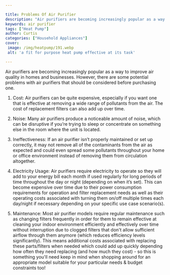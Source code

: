 ```yaml
---

title: Problems Of Air Purifier
description: "Air purifiers are becoming increasingly popular as a way to improve air quality in homes and businesses. However, there are some p...get more detail"
keywords: air purifier
tags: ["Heat Pump"]
author: Curtis
categories: ["Household Appliances"]
cover: 
 image: /img/heatpump/191.webp
 alt: 'a fit for purpose heat pump effective at its task'

---
```


Air purifiers are becoming increasingly popular as a way to improve air quality in homes and businesses. However, there are some potential problems with air purifiers that should be considered before purchasing one.

1. Cost: Air purifiers can be quite expensive, especially if you want one that is effective at removing a wide range of pollutants from the air. The cost of replacement filters can also add up over time. 

2. Noise: Many air purifiers produce a noticeable amount of noise, which can be disruptive if you’re trying to sleep or concentrate on something else in the room where the unit is located. 

3. Ineffectiveness: If an air purifier isn’t properly maintained or set up correctly, it may not remove all of the contaminants from the air as expected and could even spread some pollutants throughout your home or office environment instead of removing them from circulation altogether. 

4. Electricity Usage: Air purifiers require electricity to operate so they will add to your energy bill each month if used regularly for long periods of time throughout the day or night (depending on when it’s set). This can become expensive over time due to their power consumption requirements for operation and filter replacement needs as well as their operating costs associated with turning them on/off multiple times each day/night if necessary depending on your specific use case scenario(s). 

5. Maintenance: Most air purifier models require regular maintenance such as changing filters frequently in order for them to remain effective at cleaning your indoor environment efficiently and effectively over time without interruption due to clogged filters that don't allow sufficient airflow through them anymore (which reduces efficiency levels significantly). This means additional costs associated with replacing these parts/filters when needed which could add up quickly depending how often they need replacing (and how much they cost) - so this is something you'll need keep in mind when shopping around for an appropriate model suitable for your particular needs & budget constraints too!
